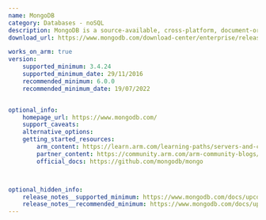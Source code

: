 ```yaml
---
name: MongoDB
category: Databases - noSQL
description: MongoDB is a source-available, cross-platform, document-oriented database program. Classified as a NoSQL database product.
download_url: https://www.mongodb.com/download-center/enterprise/releases

works_on_arm: true
version:
    supported_minimum: 3.4.24
    supported_minimum_date: 29/11/2016
    recommended_minimum: 6.0.0
    recommended_minimum_date: 19/07/2022


optional_info:
    homepage_url: https://www.mongodb.com/
    support_caveats:
    alternative_options:
    getting_started_resources:
        arm_content: https://learn.arm.com/learning-paths/servers-and-cloud-computing/mongodb/
        partner_content: https://community.arm.com/arm-community-blogs/b/infrastructure-solutions-blog/posts/mongodb-performance-on-aws-with-the-arm-graviton2    
        official_docs: https://github.com/mongodb/mongo



optional_hidden_info:
    release_notes__supported_minimum: https://www.mongodb.com/docs/upcoming/release-notes/3.4/
    release_notes__recommended_minimum: https://www.mongodb.com/docs/upcoming/release-notes/6.0/
---
```

